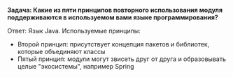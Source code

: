 **Задача: Какие из пяти принципов повторного использования модуля поддерживаются в используемом вами языке программирования?**

Ответ: Язык Java. Используемые принципы:
- Второй принцип: присутствует концепция пакетов и библиотек, которые объединяют классы
- Пятый принцип: модули могут звисеть друг от друга и образовывать целые "экосистемы", например Spring
